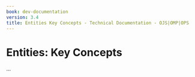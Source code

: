 ```yaml
---
book: dev-documentation
version: 3.4
title: Entities Key Concepts - Technical Documentation - OJS|OMP|OPS
---
```


# Entities: Key Concepts

...